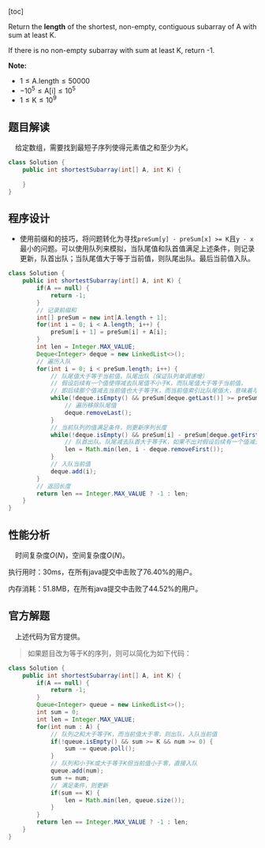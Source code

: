 [toc]

Return the **length** of the shortest, non-empty, contiguous subarray of A with sum at least K.

If there is no non-empty subarray with sum at least K, return -1.



**Note:**

* $1 \le \text{A.length} \le 50000$
* $-10^5 \le \text{A[i]} \le 10^5$
* $1 \le \text{K} \le 10^9$



## 题目解读

&emsp;给定数组，需要找到最短子序列使得元素值之和至少为$K$。

```java
class Solution {
    public int shortestSubarray(int[] A, int K) {
        
    }
}
```

## 程序设计

* 使用前缀和的技巧，将问题转化为寻找`preSum[y] - preSum[x] >= K`且`y - x`最小的问题。可以使用队列来模拟，当队尾值和队首值满足上述条件，则记录更新，队首出队；当队尾值大于等于当前值，则队尾出队。最后当前值入队。

```java
class Solution {
    public int shortestSubarray(int[] A, int K) {
        if(A == null) {
            return -1;
        }
        // 记录前缀和
        int[] preSum = new int[A.length + 1];
        for(int i = 0; i < A.length; i++) {
            preSum[i + 1] = preSum[i] + A[i];
        }
        int len = Integer.MAX_VALUE;
        Deque<Integer> deque = new LinkedList<>();
        // 遍历入队
        for(int i = 0; i < preSum.length; i++) {
            // 队尾值大于等于当前值，队尾出队（保证队列单调递增）
            // 假设后续有一个值使得减去队尾值不小于K，而队尾值大于等于当前值，
            // 即后续那个值减去当前值也大于等于K，而当前值索引比队尾值大，意味着与后续值组成的序列更短
            while(!deque.isEmpty() && preSum[deque.getLast()] >= preSum[i]) {
                // 遍历移除队尾值
                deque.removeLast();
            }
            // 当前队列的值满足条件，则更新序列长度
            while(!deque.isEmpty() && preSum[i] - preSum[deque.getFirst()] >= K) {
                // 队首出队。队尾减去队首大于等于K，如果不出对假设后续有一个值减去队首大于等于K，但明显序列长度不是最小，故队首出队
                len = Math.min(len, i - deque.removeFirst());
            }
            // 入队当前值
            deque.add(i);
        }
        // 返回长度
        return len == Integer.MAX_VALUE ? -1 : len;
    }
}
```

## 性能分析

&emsp;时间复杂度$O(N)$，空间复杂度$O(N)$。

执行用时：30ms，在所有java提交中击败了76.40%的用户。

内存消耗：51.8MB，在所有java提交中击败了44.52%的用户。

## 官方解题

&emsp;上述代码为官方提供。

> 如果题目改为等于K的序列，则可以简化为如下代码：

```java
class Solution {
    public int shortestSubarray(int[] A, int K) {
        if(A == null) {
            return -1;
        }
        Queue<Integer> queue = new LinkedList<>();
        int sum = 0;
        int len = Integer.MAX_VALUE;
        for(int num : A) {
            // 队列之和大于等于K，而当前值大于零，则出队，入队当前值
            if(!queue.isEmpty() && sum >= K && num >= 0) {
                sum -= queue.poll();
            }
            // 队列和小于K或大于等于K但当前值小于零，直接入队
            queue.add(num);
            sum += num;
            // 满足条件，则更新
            if(sum == K) {
                len = Math.min(len, queue.size());
            }
        }
        return len == Integer.MAX_VALUE ? -1 : len;
    }
}
```